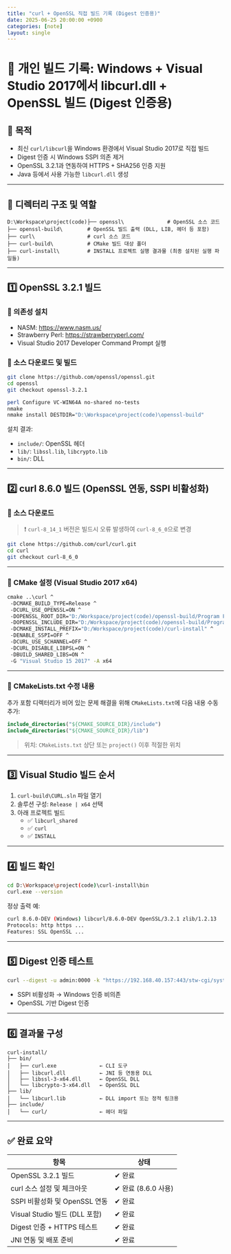 ```yaml
---
title: "curl + OpenSSL 직접 빌드 기록 (Digest 인증용)"
date: 2025-06-25 20:00:00 +0900
categories: [note]
layout: single
---
```



# 📘 개인 빌드 기록: Windows + Visual Studio 2017에서 libcurl.dll + OpenSSL 빌드 (Digest 인증용)

## 🧩 목적

- 최신 `curl/libcurl`을 Windows 환경에서 Visual Studio 2017로 직접 빌드
- Digest 인증 시 Windows SSPI 의존 제거
- OpenSSL 3.2.1과 연동하여 HTTPS + SHA256 인증 지원
- Java 등에서 사용 가능한 `libcurl.dll` 생성

---

## 📁 디렉터리 구조 및 역할

```plaintext
D:\Workspace\project(code)├── openssl\              # OpenSSL 소스 코드
├── openssl-build\        # OpenSSL 빌드 출력 (DLL, LIB, 헤더 등 포함)
├── curl\                 # curl 소스 코드
├── curl-build\           # CMake 빌드 대상 폴더
├── curl-install\         # INSTALL 프로젝트 실행 결과물 (최종 설치된 실행 파일들)
```

---

## 1️⃣ OpenSSL 3.2.1 빌드

### 🔹 의존성 설치

- NASM: https://www.nasm.us/
- Strawberry Perl: https://strawberryperl.com/
- Visual Studio 2017 Developer Command Prompt 실행

### 🔹 소스 다운로드 및 빌드

```bash
git clone https://github.com/openssl/openssl.git
cd openssl
git checkout openssl-3.2.1

perl Configure VC-WIN64A no-shared no-tests
nmake
nmake install DESTDIR="D:\Workspace\project(code)\openssl-build"
```

설치 결과:
- `include/`: OpenSSL 헤더
- `lib/`: `libssl.lib`, `libcrypto.lib`
- `bin/`: DLL

---

## 2️⃣ curl 8.6.0 빌드 (OpenSSL 연동, SSPI 비활성화)

### 🔹 소스 다운로드

> ❗ `curl-8_14_1` 버전은 빌드시 오류 발생하여 `curl-8_6_0`으로 변경

```bash
git clone https://github.com/curl/curl.git
cd curl
git checkout curl-8_6_0
```

---

### 🔹 CMake 설정 (Visual Studio 2017 x64)

```cmd
cmake ..\curl ^
 -DCMAKE_BUILD_TYPE=Release ^
 -DCURL_USE_OPENSSL=ON ^
 -DOPENSSL_ROOT_DIR="D:/Workspace/project(code)/openssl-build/Program Files/OpenSSL" ^
 -DOPENSSL_INCLUDE_DIR="D:/Workspace/project(code)/openssl-build/Program Files/OpenSSL/include" ^
 -DCMAKE_INSTALL_PREFIX="D:/Workspace/project(code)/curl-install" ^
 -DENABLE_SSPI=OFF ^
 -DCURL_USE_SCHANNEL=OFF ^
 -DCURL_DISABLE_LIBPSL=ON ^
 -DBUILD_SHARED_LIBS=ON ^
 -G "Visual Studio 15 2017" -A x64
```

---

### 🔹 CMakeLists.txt 수정 내용

추가 포함 디렉터리가 비어 있는 문제 해결을 위해 `CMakeLists.txt`에 다음 내용 수동 추가:

```cmake
include_directories("${CMAKE_SOURCE_DIR}/include")
include_directories("${CMAKE_SOURCE_DIR}/lib")
```

> 위치: `CMakeLists.txt` 상단 또는 `project()` 이후 적절한 위치

---

## 3️⃣ Visual Studio 빌드 순서

1. `curl-build\CURL.sln` 파일 열기
2. 솔루션 구성: `Release | x64` 선택
3. 아래 프로젝트 빌드
   - ✅ `libcurl_shared`
   - ✅ `curl`
   - ✅ `INSTALL`

---

## 4️⃣ 빌드 확인

```bash
cd D:\Workspace\project(code)\curl-install\bin
curl.exe --version
```

정상 출력 예:

```bash
curl 8.6.0-DEV (Windows) libcurl/8.6.0-DEV OpenSSL/3.2.1 zlib/1.2.13
Protocols: http https ...
Features: SSL OpenSSL ...
```

---

## 5️⃣ Digest 인증 테스트

```bash
curl --digest -u admin:0000 -k "https://192.168.40.157:443/stw-cgi/system.cgi?msubmenu=deviceinfo&action=view"
```

- SSPI 비활성화 → Windows 인증 비의존
- OpenSSL 기반 Digest 인증

---

## 6️⃣ 결과물 구성

```plaintext
curl-install/
├── bin/
│   ├── curl.exe              ← CLI 도구
│   ├── libcurl.dll           ← JNI 등 연동용 DLL
│   ├── libssl-3-x64.dll      ← OpenSSL DLL
│   └── libcrypto-3-x64.dll   ← OpenSSL DLL
├── lib/
│   └── libcurl.lib           ← DLL import 또는 정적 링크용
├── include/
│   └── curl/                 ← 헤더 파일
```

---

## ✅ 완료 요약

| 항목 | 상태 |
|------|------|
| OpenSSL 3.2.1 빌드 | ✔ 완료 |
| curl 소스 설정 및 체크아웃 | ✔ 완료 (8.6.0 사용) |
| SSPI 비활성화 및 OpenSSL 연동 | ✔ 완료 |
| Visual Studio 빌드 (DLL 포함) | ✔ 완료 |
| Digest 인증 + HTTPS 테스트 | ✔ 완료 |
| JNI 연동 및 배포 준비 | ✔ 완료 |
